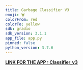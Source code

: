 ```yaml
---
title: Garbage Classifier V3
emoji: 🗑
colorFrom: red
colorTo: yellow
sdk: gradio
sdk_version: 3.1.1
app_file: app.py
pinned: false
python_version: 3.7.6
---
```

[**LINK FOR THE APP : Classifier_v3**](https://huggingface.co/spaces/Dinoking/Garbage-Classifier-V3)
